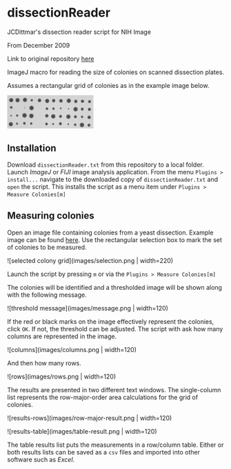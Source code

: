 # dissectionReader
JCDittmar's dissection reader script for NIH Image

From December 2009

Link to original repository [here](https://sourceforge.net/projects/dissectionread/files/)

ImageJ macro for reading the size of colonies on scanned dissection plates.

Assumes a rectangular grid of colonies as in the example image below.

<img src="images/402a.png" width="200">

## Installation

Download `dissectionReader.txt` from this repository to a local folder.
Launch _ImageJ_ or _FIJI_ image analysis application.
From the menu `Plugins > install...` navigate to the downloaded copy of `dissectionReader.txt`
and `open` the script.
This installs the script as a menu item under `Plugins > Measure Colonies[m]`

## Measuring colonies

Open an image file containing colonies from a yeast dissection.
Example image can be found [here](images/402a.png).
Use the rectangular selection box to mark the set of colonies to be measured.

![selected colony grid](images/selection.png | width=220)

Launch the script by pressing `m` or via the `Plugins > Measure Colonies[m]`

The colonies will be identified and a thresholded image will be shown along with the following message.

![threshold message](images/message.png | width=120)

If the red or black marks on the image effectively represent the colonies, click `OK`.
If not, the threshold can be adjusted.
The script with ask how many columns are represented in the image.

![columns](images/columns.png | width=120)

And then how many rows.

![rows](images/rows.png | width=120)

The results are presented in two different text windows.
The single-column list represents the row-major-order area calculations for the grid of colonies.

![results-rows](images/row-major-result.png | width=120)

![results-table](images/table-result.png | width=120)

The table results list puts the measurements in a row/column table.
Either or both results lists can be saved as a `csv` files and imported into other software such as _Excel_.
